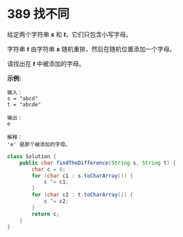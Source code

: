# 389 找不同

给定两个字符串 _**s**_ 和 _**t**_，它们只包含小写字母。

字符串 _**t**_ 由字符串 _**s**_ 随机重排，然后在随机位置添加一个字母。

请找出在 _**t**_ 中被添加的字母。

**示例:**

```text
输入：
s = "abcd"
t = "abcde"

输出：
e

解释：
'e' 是那个被添加的字母。
```

```java
class Solution {
    public char findTheDifference(String s, String t) {
        char c = 0;
        for (char c1 : s.toCharArray()) {
            c ^= c1;
        }
        for (char c2 : t.toCharArray()) {
            c ^= c2;
        }
        return c;
    }
}
```

